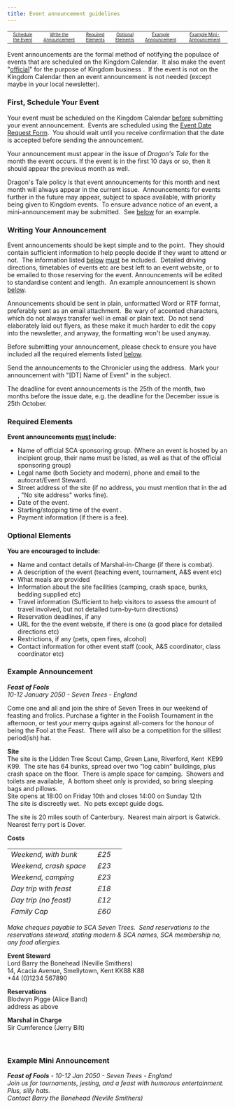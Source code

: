 ```yaml
---
title: Event announcement guidelines
---
```

<table>
<tbody>
<tr>
<td style="font-size: 10px; text-align: center;"><a href="#first">Schedule the Event</a></td>
<td style="font-size: 10px; text-align: center;"><a href="#write">Write the Announcement</a></td>
<td style="font-size: 10px; text-align: center;"><a href="#req">Required Elements</a></td>
<td style="font-size: 10px; text-align: center;"><a href="#opt">Optional Elements</a></td>
<td style="font-size: 10px; text-align: center;"><a href="#event">Example Announcement</a></td>
<td style="font-size: 10px; text-align: center;"><a href="#mini">Example Mini-Announcement</a></td>
</tr>
</tbody>
</table>
<p>Event announcements are the formal method of notifying the populace of events that are scheduled on the Kingdom Calendar.&nbsp; It also make the event "<a href="/content/making-your-event-official">official</a>" for the purpose of Kingdom business .&nbsp; If the event is not on the Kingdom Calendar then an event announcement is not needed (except maybe in your local newsletter).</p>
<h3>First, Schedule Your Event</h3>
<p>Your event must be scheduled on the Kingdom Calendar <span style="text-decoration: underline;">before</span> submitting your event announcement.&nbsp; Events are scheduled using the <a href="http://www.drachenwald.sca.org/wordpress/kingdom-calendar/calendar-request/">Event Date Request Form</a>.&nbsp; You should wait until you receive confirmation that the date is accepted before sending the announcement.</p>
<p>Your announcement must appear in the issue of <em>Dragon's Tale</em> for the month the event occurs. If the event is in the first 10 days or so, then it should appear the previous month as well.&nbsp; </p>
<p>Dragon's Tale policy is that event announcements for this month and next month will always appear in the current issue.&nbsp; Announcements for events further in the future may appear, subject to space available, with priority being given to Kingdom events.&nbsp; To ensure advance notice of an event, a mini-announcement may be submitted.&nbsp; See <a href="#mini">below</a> for an example. <a name="write"></a></p>
<h3>Writing Your Announcement</h3>
<p>Event announcements should be kept simple and to the point.&nbsp; They should contain sufficient information to help people decide if they want to attend or not.&nbsp; The information listed <a href="#must">below</a> <span style="text-decoration: underline;">must</span> be included.&nbsp; Detailed driving directions, timetables of events etc are best left to an event website, or to be emailed to those reserving for the event. Announcements will be edited to standardise content and length.&nbsp; An example announcement is shown <a href="#event">below</a>.</p>
<p>Announcements should be sent in plain, unformatted Word or RTF format, preferably sent as an email attachment.&nbsp; Be wary of accented characters, which do not always transfer well in email or plain text.&nbsp; Do not send elaborately laid out flyers, as these make it much harder to edit the copy into the newsletter, and anyway, the formatting won't be used anyway.</p>
<p>Before submitting your announcement, please check to ensure you have included all the required elements listed <a href="#must">below</a>.</p>
<p>Send the announcements to the Chronicler using the <script type="text/javascript">document.write(String.fromCharCode(60,97,32,104,114,101,102,61,39,109,97,105,108,116,111,58,99,104,114,111,110,105,99,108,101,114,64,100,114,97,99,104,101,110,119,97,108,100,46,115,99,97,46,111,114,103,39,62,99,104,114,111,110,105,99,108,101,114,64,100,114,97,99,104,101,110,119,97,108,100,46,115,99,97,46,111,114,103,60,47,97,62));</script> address.&nbsp; Mark your announcement with "[DT] Name of Event" in the subject.</p>
<p>The deadline for event announcements is the 25th of the month, two months before the issue date, e.g. the deadline for the December issue is 25th October.<br /><a name="req"></a></p>
<h3>Required Elements</h3>
<p><strong>Event announcements <span style="text-decoration: underline;">must</span> include:</strong></p>
<ul>
<li> Name of official SCA sponsoring group.  (Where an event is hosted by an incipient group, their name must be listed, as well as that of the official sponsoring group)</li>
<li> Legal name (both Society and modern), phone and email to the autocrat/Event Steward. </li>
<li> Street address of the site (if no address, you must mention that in the ad , "No site address" works fine). </li>
<li> Date of the event. </li>
<li> Starting/stopping time of the event . </li>
<li> Payment information (if there is a fee).</li>
</ul>
<p><a name="opt"></a></p>
<h3>Optional Elements</h3>
<p><strong>You are encouraged to include:</strong></p>
<ul>
<li>Name and contact details of Marshal-in-Charge (if there is combat). </li>
<li>A description of the event (teaching event, tournament, A&amp;S event etc)</li>
<li>What meals are provided</li>
<li>Information about the site facilities (camping, crash space, bunks, bedding supplied etc)</li>
<li>Travel information (Sufficient to help visitors to assess the amount of travel involved, but not detailed turn-by-turn directions)</li>
<li> Reservation deadlines, if any </li>
<li> URL for the the event website, if there is one (a good place for detailed directions etc) </li>
<li> Restrictions, if any (pets, open fires, alcohol)</li>
<li>Contact information for other event staff (cook, A&amp;S coordinator, class coordinator etc)</li>
</ul>
<p><a name="event"></a></p>
<h3>Example Announcement</h3>
<p><em><strong>Feast of Fools</strong><br />10-12 January 2050 - Seven Trees - England</em></p>
<p>Come one and all and join the shire of Seven Trees in our weekend of feasting and frolics. Purchase a fighter in the Foolish Tournament in the afternoon, or test your merry quips against all-comers for the honour of being the Fool at the Feast.&nbsp; There will also be a competition for the silliest period(ish) hat.</p>
<p><strong>Site</strong><br />The site is the Lidden Tree Scout Camp, Green Lane, Riverford, Kent&nbsp; KE99 K99.&nbsp; The site has 64 bunks, spread over two "log cabin" buildings, plus crash space on the floor.&nbsp; There is ample space for camping.&nbsp; Showers and toilets are available,&nbsp; A bottom sheet only is provided, so bring sleeping bags and pillows.<br />Site opens at 18:00 on Friday 10th and closes 14:00 on Sunday 12th<br />The site is discreetly wet.&nbsp; No pets except guide dogs.</p>
<p>The site is 20 miles south of Canterbury.&nbsp; Nearest main airport is Gatwick.&nbsp; Nearest ferry port is Dover.</p>
<p><strong>Costs</strong></p>
<table style="width: 262px; height: 155px;" border="0" cellspacing="2" cellpadding="2">
<tbody>
<tr>
<td width="200"><em>Weekend, with bunk<br /></em></td>
<td width="50"><em>£25</em></td>
</tr>
<tr>
<td width="200"><em>Weekend, crash space<br /></em></td>
<td width="50"><em>£23</em></td>
</tr>
<tr>
<td width="200"><em>Weekend, camping<br /></em></td>
<td width="50"><em>£23</em></td>
</tr>
<tr>
<td width="200"><em>Day trip with feast<br /></em></td>
<td width="50"><em>£18</em></td>
</tr>
<tr>
<td width="200"><em>Day trip (no feast)<br /></em></td>
<td width="50"><em>£12</em></td>
</tr>
<tr>
<td><em>Family Cap<br /></em></td>
<td width="50"><em>£60</em></td>
</tr>
<tr>
<td width="200"><em>Kids under 5<br /></em></td>
<td width="50"><em>Free</em></td>
</tr>
</tbody>
</table>
<p><em>Make cheques payable to SCA Seven Trees.&nbsp; Send reservations to the reservations steward, stating modern &amp; SCA names, SCA membership no, any food allergies.</em></p>
<p><strong>Event Steward</strong><br />Lord Barry the Bonehead (Neville Smithers)<br />14, Acacia Avenue, Smellytown, Kent KK88 K88<br />+44 (0)1234 567890<br /><script type="text/javascript">document.write(String.fromCharCode(60,97,32,104,114,101,102,61,39,109,97,105,108,116,111,58,98,97,114,114,121,64,98,111,110,101,104,101,97,100,46,111,114,103,39,62,98,97,114,114,121,64,98,111,110,101,104,101,97,100,46,111,114,103,60,47,97,62));</script></p>
<p><strong>Reservations</strong><br />Blodwyn Pigge (Alice Band)<br />address as above<br /><script type="text/javascript">document.write(String.fromCharCode(60,97,32,104,114,101,102,61,39,109,97,105,108,116,111,58,97,108,105,99,101,64,98,111,110,101,104,101,97,100,46,111,114,103,39,62,97,108,105,99,101,64,98,111,110,101,104,101,97,100,46,111,114,103,60,47,97,62));</script></p>
<p><strong>Marshal in Charge</strong><br />Sir Cumference (Jerry Bilt)<br /><script type="text/javascript">document.write(String.fromCharCode(60,97,32,104,114,101,102,61,39,109,97,105,108,116,111,58,106,101,114,114,121,64,99,111,119,98,111,121,99,111,110,116,114,97,99,116,111,114,115,46,99,111,109,39,62,106,101,114,114,121,64,99,111,119,98,111,121,99,111,110,116,114,97,99,116,111,114,115,46,99,111,109,60,47,97,62));</script><br /><br /> <a name="mini"></a></p>
<h3>Example Mini Announcement</h3>
<p><em><strong>Feast of Fools</strong> - 10-12 Jan 2050 - Seven Trees - England<br />Join us for tournaments, jesting, and a feast with humorous entertainment.&nbsp; Plus, silly hats.<br />Contact Barry the Bonehead (Neville Smithers) <script type="text/javascript">document.write(String.fromCharCode(60,97,32,104,114,101,102,61,39,109,97,105,108,116,111,58,98,97,114,114,121,64,98,111,110,101,104,101,97,100,46,111,114,103,39,62,98,97,114,114,121,64,98,111,110,101,104,101,97,100,46,111,114,103,60,47,97,62));</script></em></p>
